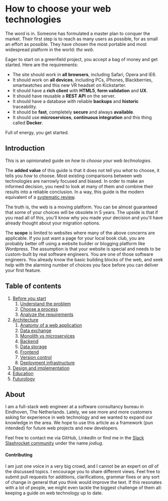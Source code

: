 # How to choose your web technologies

The word is in. Someone has formulated a master plan to conquer the market.
Their first step is to reach as many users as possible,
for as small an effort as possible. They have chosen the most portable and
most widespread platform in the world: *the web*.

Eager to start on a greenfield project, you accept a bag of money and get started.
Here are the requirements:

- The site should work in **all browsers**, including Safari, Opera and IE6.
- It should work on **all devices**, including PCs, iPhones,
  Blackberries, smartwatches and this new VR headset on Kickstarter.
- It should have a **rich client** with **HTML5**, **form validation** and **UX**.
- It should have reusable a **REST API** on the server.
- It should have a database with reliable **backups** and **historic** traceability.
- It should be **fast**, completely **secure** and always **available**.
- It should use **microservices**, **continuous integration** and this thing called **Docker**.

Full of energy, you get started.

## Introduction

This is an opinionated guide on *how to choose your web technologies*. 

The **added value** of this guide is that it does not tell you *what* to choose, it tells you *how* to choose. Most existing comparisons between web technologies are narrowly focused and biased. In order to make an informed decision, you need to look at many of them and combine their results into a reliable conclusion. In a way, this guide is the modern equivalent of a [systematic review](https://en.wikipedia.org/wiki/Systematic_review).

The truth is, the web is a moving platform. You can be almost guaranteed that some of your choices will be obsolete in 5 years. The upside is that if you read all of this, you'll know why you made your decision and you'll have already thought about your migration options.

The **scope** is limited to websites where many of the above concerns are applicable.
If you just want a page for your local book club, you are probably better off using a website builder or blogging platform like Wordpress. The assumption is that your website is special and needs to be custom-built by real
software engineers. You are one of those software engineers. You already know the basic building blocks of the web, and seek help with the alarming number of choices you face before you can deliver your first feature.


## Table of contents

1. [Before you start](./analysis.md)
	1. [Understand the problem](./analysis.md#understand-the-problem)
	2. [Choose a process](./analysis.md#choose-a-process)
	3. [Analyze the requirements](./analysis.md#analyze-the-requirements)
3. [Architecture](./architecture.md)
	1. [Anatomy of a web application](./architecture.md#anatomy-of-a-web-application)
	2. [Data exchange](./architecture.md#data-exchange)
	3. [Monolith vs microservices](./architecture.md#monolith-vs-microservices)
	4. [Backend](./architecture.md#backend)
	5. [Data storage](./architecture.md#data-storage)
	6. [Frontend](./architecture.md#frontend)
	7. [Version control](./architecture.md#version-control)
	7. [Deployment infrastructure](./architecture.md#deployment-infrastructure)
4. [Design and implementation](./design-and-implementation.md)
5. [Education](./education.md)
6. [Futurology](./futurology.md)


## About
I am a full-stack web engineer at a software consultancy bureau in Eindhoven, The Netherlands. Lately, we see more and more customers asking for experience in web technology and we wanted to expand our knowledge in the area. We hope to use this article as a framework (pun intended) for future web projects and new developers.

Feel free to contact me via GitHub, LinkedIn or find me in the [Slack Slashrocket community](https://slashrocket.slack.com/messages/general/) under the name *jodiug*. 

#### Contributing
I am just one voice in a very big crowd, and I cannot be an expert on *all* of the discussed topics. I encourage you to share different views. Feel free to submit pull requests for additions, clarifications, grammar fixes or any sort of change in general that you think would improve the text. If this resonates with a lot of people,
we might even tackle the biggest challenge of them all: keeping a guide on web technology up to date.
